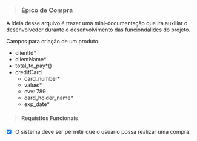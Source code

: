 > ### Épico de Compra

A ideia desse arquivo é trazer uma mini-documentação que ira auxiliar o desenvolvedor durante o desenvolvimento das funciondalides do projeto.

Campos para criação de um produto.
- clientId*
- clientName*
- total_to_pay*()
- creditCard
   - card_number* 
   - value:*
   - cvv: 789
   - card_holder_name*
   - exp_date*

 > #### Requisitos Funcionais
* [X] O sistema deve ser permitir que o usuário possa realizar uma compra.
